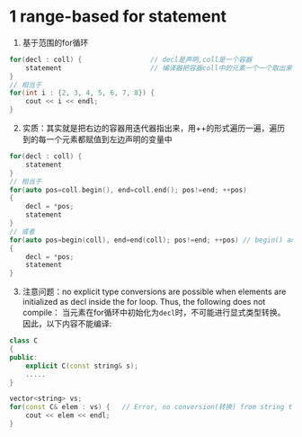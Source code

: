 # 1 range-based for statement

1. 基于范围的for循环

```c++
for(decl : coll) {                 // decl是声明,coll是一个容器
    statement                      // 编译器把容器coll中的元素一个一个取出来,赋值到decl中
}
// 相当于
for(int i : {2, 3, 4, 5, 6, 7, 8}) { 
    cout << i << endl;
}
```

2. 实质：其实就是把右边的容器用迭代器指出来，用++的形式遍历一遍，遍历到的每一个元素都赋值到左边声明的变量中

```c++
for(decl : coll) {
    statement 
}
// 相当于
for(auto pos=coll.begin(), end=coll.end(); pos!=end; ++pos)
{
    decl = *pos;
    statement
}
// 或者
for(auto pos=begin(coll), end=end(coll); pos!=end; ++pos) // begin() and end() are global
{
    decl = *pos;
    statement
}
```

3. 注意问题：no explicit type conversions are possible when elements are initialized as decl inside the for loop. Thus, the following does not compile： 当元素在for循环中初始化为`decl`时，不可能进行显式类型转换。因此，以下内容不能编译: 

```c++
class C
{
public:
    explicit C(const string& s);
    .....
}

vector<string> vs;
for(const C& elem : vs) {   // Error, no conversion(转换) from string to C defined
    cout << elem << endl;
}
```

